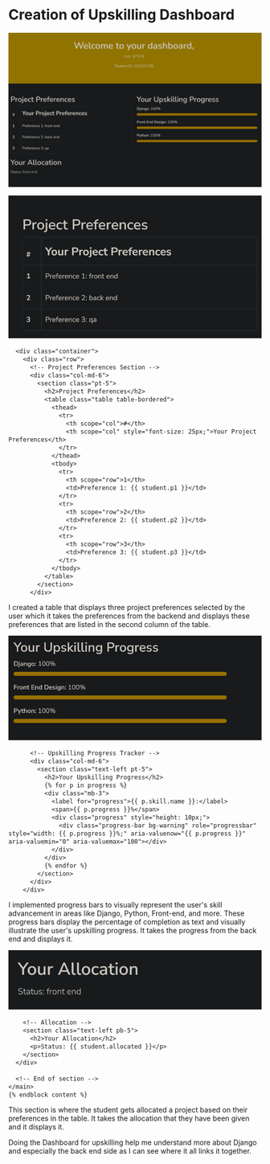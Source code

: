 # Creation of Upskilling Dashboard

![Dashboard Table](images/Dashboard.png)

![Dashboard Table](images/Table-Dashboard.png)

```
  <div class="container">
    <div class="row">
      <!-- Project Preferences Section -->
      <div class="col-md-6">
        <section class="pt-5">
          <h2>Project Preferences</h2>
          <table class="table table-bordered">
            <thead>
              <tr>
                <th scope="col">#</th>
                <th scope="col" style="font-size: 25px;">Your Project Preferences</th>
              </tr>
            </thead>
            <tbody>
              <tr>
                <th scope="row">1</th>
                <td>Preference 1: {{ student.p1 }}</td>
              </tr>
              <tr>
                <th scope="row">2</th>
                <td>Preference 2: {{ student.p2 }}</td>
              </tr>
              <tr>
                <th scope="row">3</th>
                <td>Preference 3: {{ student.p3 }}</td>
              </tr>
            </tbody>
          </table>
        </section>
      </div>
```
I created a table that displays three project preferences selected by the user which it takes the preferences from the backend and displays these preferences that are listed in the second column of the table.

![Upskilling Tracker](images/Upskilling-Progressbar.png)

```
      <!-- Upskilling Progress Tracker -->
      <div class="col-md-6">
        <section class="text-left pt-5">
          <h2>Your Upskilling Progress</h2>
          {% for p in progress %}
          <div class="mb-3">
            <label for="progress">{{ p.skill.name }}:</label>
            <span>{{ p.progress }}%</span>
            <div class="progress" style="height: 10px;">
              <div class="progress-bar bg-warning" role="progressbar" style="width: {{ p.progress }}%;" aria-valuenow="{{ p.progress }}" aria-valuemin="0" aria-valuemax="100"></div>
            </div>
          </div>
          {% endfor %}
        </section>
      </div>
    </div>
```
I implemented progress bars to visually represent the user's skill advancement in areas like Django, Python, Front-end, and more. These progress bars display the percentage of completion as text and visually illustrate the user's upskilling progress. It takes the progress from the back end and displays it.

![Allocation](images/Allocation.png)

```
    <!-- Allocation -->
    <section class="text-left pb-5">
      <h2>Your Allocation</h2>
      <p>Status: {{ student.allocated }}</p>
    </section>
  </div>

  <!-- End of section -->
</main>
{% endblock content %}
```
This section is where the student gets allocated a project based on their preferences in the table. It takes the allocation that they have been given and it displays it. 

Doing the Dashboard for upskilling help me understand more about Django and especially the back end side as I can see where it all links it together. 